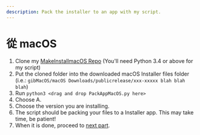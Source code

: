 ```yaml
---
description: Pack the installer to an app with my script.
---
```


# 從 macOS

1. Clone my [MakeInstallmacOS Repo](https://github.com/doesprintfwork/MakeInstallmacOS) \(You'll need Python 3.4 or above for my script\)
2. Put the cloned folder into the downloaded macOS Installer files folder \(i.e.: `gibMacOS/macOS Downloads/publicrelease/xxx-xxxxx blah blah blah`\)
3. Run `python3 <drag and drop PackAppMacOS.py here>`
4. Choose A.
5. Choose the version you are installing.
6. The script should be packing your files to a Installer app. This may take time, be patient!
7. When it is done, proceed to [next part](../offline-part-3/macos.md).

